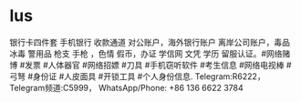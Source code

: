 # lus
银行卡四件套 手机银行 收款通道 对公账户，海外银行账户 离岸公司账户，毒品冰毒 警用品 枪支 手枪 ，色情 假币，办证 学信网 文凭 学历 留服认证。#网络赌博 #发票 #人体器官 #网络招嫖 #刀具 #手机窃听软件 #考生信息 #网络电视棒 #弓弩 #身份证 #人皮面具 #开锁工具 #个人身份信息. Telegram:R6222， Telegram频道:C5999， WhatsApp/Phone: +86 136 6622 3784

